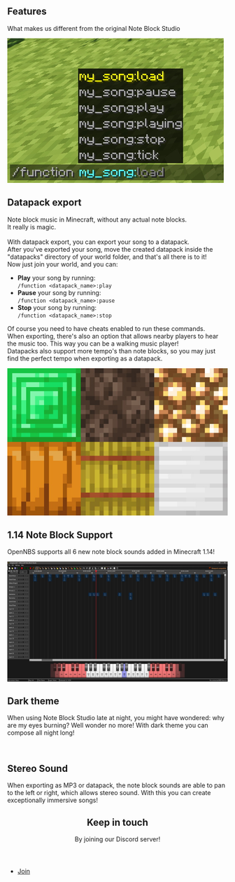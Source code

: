 <body class="landing">
	<!-- Banner -->
	<section id="banner">
		<h2>Features</h2>
		<p>What makes us different from the original Note Block Studio</p>
	</section>
	<section id="one" class="wrapper style2 special">
		<div class="container">
			<div class="row 100%">
				<div class="6u 12u$(xsmall)">
					<div class="image fit captioned">
						<img src="images/datapack_export.jpg" alt="" />
						<div class="caption">
							<h2>Datapack export</h2>
							<span style="text-align:left">
								<p>Note block music in Minecraft, without any actual note blocks.<br>It really is magic.
									<br><br>
									With datapack export, you can export your song to a datapack.<br>After you've exported your song, move the created datapack inside the "datapacks" directory of your world folder, and that's all there is to it!<br> Now just join your world, and you can:</p>
									<ul>
										<li><strong>Play</strong> your song by running: <br><code>/function &lt;datapack_name&gt;:play</code></li>
										<li><strong>Pause</strong> your song by running: <br><code>/function &lt;datapack_name&gt;:pause</code></li>
										<li><strong>Stop</strong> your song by running: <br><code>/function &lt;datapack_name&gt;:stop</code></li>
									</ul>
									<p>
									Of course you need to have cheats enabled to run these commands.
									<br>
									When exporting, there's also an option that allows nearby players to hear the music too. This way you can be a walking music player!
									<br>
								Datapacks also support more tempo's than note blocks, so you may just find the perfect tempo when exporting as a datapack.</p>
							</span>
						</div>
					</div>
				</div>
				<div class="6u 12u$(xsmall)">
					<div class="image fit captioned">
						<img src="images/1.14.jpg" alt="" />
						<div class="caption">
							<h2>1.14 Note Block Support</h2>
							<p>OpenNBS supports all 6 new note block sounds added in Minecraft 1.14!</p>
						</div>			
					</div>
				</div>
				<div class="6u 12u$(xsmall)">
					<div class="image fit captioned">
						<img src="images/dark_theme.jpg" alt="" />
						<div class="caption">
							<h2>Dark theme</h2>
							<p>When using Note Block Studio late at night, you might have wondered: why are my eyes burning?
							Well wonder no more! With dark theme you can compose all night long!</p>
						</div>
					</div>
				</div>
				<div class="6u 12u$(xsmall)">
					<div class="image fit captioned">
						<img src="images/stereo_sound.gif" alt="" />
						<div class="caption">
							<h2>Stereo Sound</h2>
							<p>When exporting as MP3 or datapack, the note block sounds are able to pan to the left or right, which allows stereo sound. With this you can create exceptionally immersive songs!</p>
						</div>
					</div>
				</div>
			</div>
		</div>
	</section>
</body>
<!-- Discord -->
<section id="two" class="wrapper style3 special">
	<div class="container">
		<header class="major">
			<h2>Keep in touch</h2>
			<p>By joining our Discord server!</p>
		</header>
		<ul class="actions">
			<li><a href="https://discord.gg/w35BqQp" class="button special big">Join</a></li>
		</ul>
	</div>
</section>